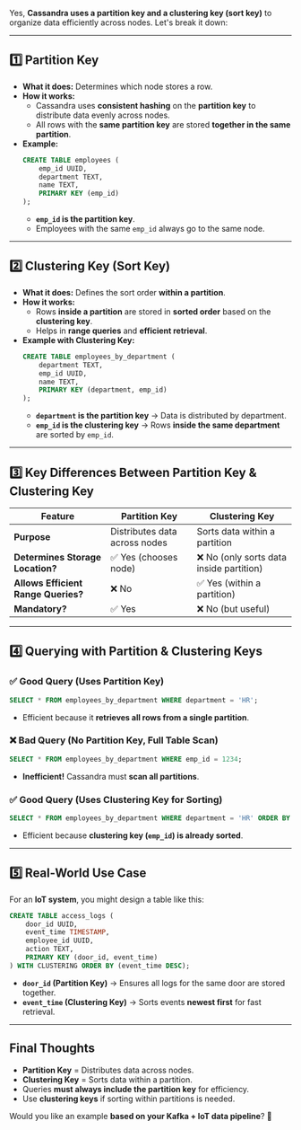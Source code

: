 Yes, **Cassandra uses a partition key and a clustering key (sort key)** to organize data efficiently across nodes. Let's break it down:

---

## **1️⃣ Partition Key**
- **What it does:** Determines which node stores a row.
- **How it works:**  
  - Cassandra uses **consistent hashing** on the **partition key** to distribute data evenly across nodes.
  - All rows with the **same partition key** are stored **together in the same partition**.
- **Example:**
  ```sql
  CREATE TABLE employees (
      emp_id UUID, 
      department TEXT, 
      name TEXT, 
      PRIMARY KEY (emp_id)
  );
  ```
  - **`emp_id` is the partition key**.
  - Employees with the same `emp_id` always go to the same node.

---

## **2️⃣ Clustering Key (Sort Key)**
- **What it does:** Defines the sort order **within a partition**.
- **How it works:**  
  - Rows **inside a partition** are stored in **sorted order** based on the **clustering key**.
  - Helps in **range queries** and **efficient retrieval**.
- **Example with Clustering Key:**
  ```sql
  CREATE TABLE employees_by_department (
      department TEXT, 
      emp_id UUID, 
      name TEXT, 
      PRIMARY KEY (department, emp_id)
  );
  ```
  - **`department` is the partition key** → Data is distributed by department.
  - **`emp_id` is the clustering key** → Rows **inside the same department** are sorted by `emp_id`.

---

## **3️⃣ Key Differences Between Partition Key & Clustering Key**
| Feature | **Partition Key** | **Clustering Key** |
|---------|------------------|------------------|
| **Purpose** | Distributes data across nodes | Sorts data within a partition |
| **Determines Storage Location?** | ✅ Yes (chooses node) | ❌ No (only sorts data inside partition) |
| **Allows Efficient Range Queries?** | ❌ No | ✅ Yes (within a partition) |
| **Mandatory?** | ✅ Yes | ❌ No (but useful) |

---

## **4️⃣ Querying with Partition & Clustering Keys**
### **✅ Good Query (Uses Partition Key)**
```sql
SELECT * FROM employees_by_department WHERE department = 'HR';
```
- Efficient because it **retrieves all rows from a single partition**.

### **❌ Bad Query (No Partition Key, Full Table Scan)**
```sql
SELECT * FROM employees_by_department WHERE emp_id = 1234;
```
- **Inefficient!** Cassandra must **scan all partitions**.

### **✅ Good Query (Uses Clustering Key for Sorting)**
```sql
SELECT * FROM employees_by_department WHERE department = 'HR' ORDER BY emp_id DESC;
```
- Efficient because **clustering key (`emp_id`) is already sorted**.

---

## **5️⃣ Real-World Use Case**
For an **IoT system**, you might design a table like this:
```sql
CREATE TABLE access_logs (
    door_id UUID,  
    event_time TIMESTAMP, 
    employee_id UUID, 
    action TEXT,
    PRIMARY KEY (door_id, event_time)
) WITH CLUSTERING ORDER BY (event_time DESC);
```
- **`door_id` (Partition Key)** → Ensures all logs for the same door are stored together.
- **`event_time` (Clustering Key)** → Sorts events **newest first** for fast retrieval.

---

## **Final Thoughts**
- **Partition Key** = Distributes data across nodes.
- **Clustering Key** = Sorts data within a partition.
- Queries **must always include the partition key** for efficiency.
- Use **clustering keys** if sorting within partitions is needed.

Would you like an example **based on your Kafka + IoT data pipeline**? 🚀